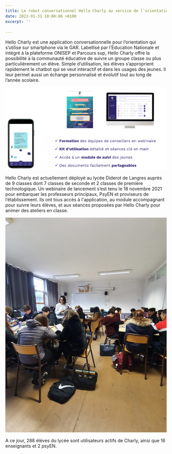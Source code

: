 ```yaml
---
title: Le robot conversationnel Hello Charly au service de l'orientation des élèves
date: 2022-01-31 10:00:00 +0100
excerpt: ''

---
```

Hello Charly est une application conversationnelle pour l’orientation qui s’utilise sur smartphone via le GAR. Labellisé par l’Education Nationale et intégré à la plateforme ONISEP et Parcours sup, Hello Charly offre la possibilité à la communauté éducative de suivre un groupe classe ou plus particulièrement un élève. Simple d’utilisation, les élèves s’approprient rapidement le chatbot qui se veut interactif et dans les usages des jeunes. Il leur permet aussi un échange personnalisé et évolutif tout au long de l’année scolaire.

![](/uploads/image1.png)

Hello Charly est actuellement déployé au lycée Diderot de Langres auprès de 9 classes dont 7 classes de seconde et 2 classes de première technologique. Un webinaire de lancement s’est tenu le 18 novembre 2021 pour embarquer les professeurs principaux, PsyEN et proviseurs de l’établissement. Ils ont tous accès à l'application, au module accompagnant pour suivre leurs élèves, et aux séances proposées par Hello Charly pour animer des ateliers en classe.

![](/uploads/image2.jpg)

A ce jour, 288 élèves du lycée sont utilisateurs actifs de Charly, ainsi que 16 enseignants et 2 psyEN.